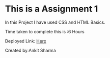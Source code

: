 # This is a Assignment 1

In this Project I have used CSS and HTML Basics.

Time taken to complete this is :6 Hours


Deployed Link: [Hero](https://assignment1-ineuron.netlify.app)

Created by:Ankit Sharma
